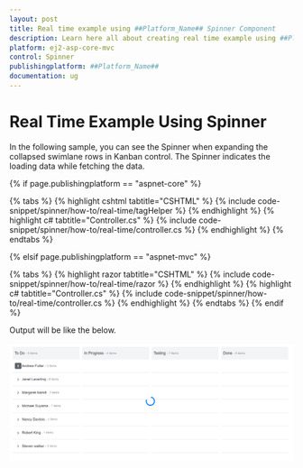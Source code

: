 ```yaml
---
layout: post
title: Real time example using ##Platform_Name## Spinner Component
description: Learn here all about creating real time example using ##Platform_Name## Spinner component of Syncfusion Essential JS 2 and more.
platform: ej2-asp-core-mvc
control: Spinner
publishingplatform: ##Platform_Name##
documentation: ug
---
```


# Real Time Example Using Spinner

In the following sample, you can see the Spinner when expanding the collapsed swimlane rows in Kanban control. The Spinner indicates the loading data while fetching the data.

{% if page.publishingplatform == "aspnet-core" %}

{% tabs %}
{% highlight cshtml tabtitle="CSHTML" %}
{% include code-snippet/spinner/how-to/real-time/tagHelper %}
{% endhighlight %}
{% highlight c# tabtitle="Controller.cs" %}
{% include code-snippet/spinner/how-to/real-time/controller.cs %}
{% endhighlight %}
{% endtabs %}

{% elsif page.publishingplatform == "aspnet-mvc" %}

{% tabs %}
{% highlight razor tabtitle="CSHTML" %}
{% include code-snippet/spinner/how-to/real-time/razor %}
{% endhighlight %}
{% highlight c# tabtitle="Controller.cs" %}
{% include code-snippet/spinner/how-to/real-time/controller.cs %}
{% endhighlight %}
{% endtabs %}
{% endif %}

Output will be like the below.

![spinner](../images/real-spinner.png)
